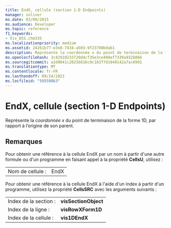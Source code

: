 ```yaml
---
title: EndX, cellule (section 1-D Endpoints)
manager: soliver
ms.date: 03/09/2015
ms.audience: Developer
ms.topic: reference
f1_keywords:
- Vis_DSS.chm335
ms.localizationpriority: medium
ms.assetid: 24261b77-e3e8-7434-a503-9f23798bdab1
description: Représente la coordonnée x du point de terminaison de la forme 1D, par rapport à l’origine de son parent.
ms.openlocfilehash: 3c42910233729d4cf35e3ce408ef7339a932b066
ms.sourcegitcommit: a1d9041c20256616c9c183f7d1049142a7ac6991
ms.translationtype: MT
ms.contentlocale: fr-FR
ms.lasthandoff: 09/24/2021
ms.locfileid: "59559863"
---
```

# <a name="endx-cell-1-d-endpoints-section"></a>EndX, cellule (section 1-D Endpoints)

Représente la  *coordonnée x*  du point de terminaison de la forme 1D, par rapport à l’origine de son parent. 
  
## <a name="remarks"></a>Remarques

Pour obtenir une référence à la cellule EndX par un nom à partir d'une autre formule ou d'un programme en faisant appel à la propriété **CellsU**, utilisez : 
  
|||
|:-----|:-----|
| Nom de cellule :  <br/> | EndX  <br/> |
   
Pour obtenir une référence à la cellule EndX à l'aide d'un index à partir d'un programme, utilisez la propriété **CellsSRC** avec les arguments suivants : 
  
|||
|:-----|:-----|
| Index de la section :  <br/> |**visSectionObject** <br/> |
| Index de la ligne :  <br/> |**visRowXForm1D** <br/> |
| Index de la cellule :  <br/> |**vis1DEndX** <br/> |
   


